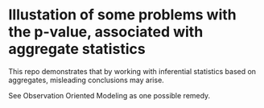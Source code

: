 # Illustation of some problems with the p-value, associated with aggregate statistics

This repo demonstrates that by working with inferential statistics based on aggregates, misleading conclusions may arise.

See Observation Oriented Modeling as one possible remedy.


